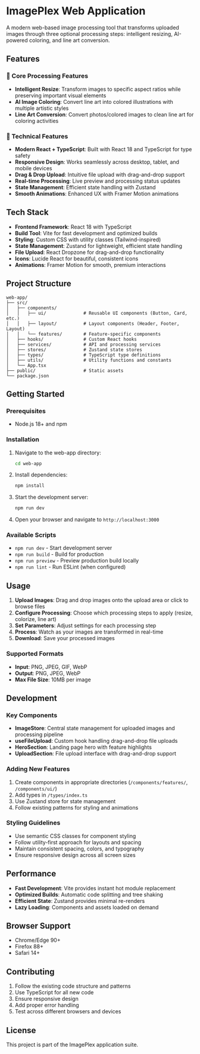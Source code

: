 # ImagePlex Web Application

A modern web-based image processing tool that transforms uploaded images through three optional processing steps: intelligent resizing, AI-powered coloring, and line art conversion.

## Features

### 🎯 Core Processing Features
- **Intelligent Resize**: Transform images to specific aspect ratios while preserving important visual elements
- **AI Image Coloring**: Convert line art into colored illustrations with multiple artistic styles
- **Line Art Conversion**: Convert photos/colored images to clean line art for coloring activities

### 🚀 Technical Features
- **Modern React + TypeScript**: Built with React 18 and TypeScript for type safety
- **Responsive Design**: Works seamlessly across desktop, tablet, and mobile devices
- **Drag & Drop Upload**: Intuitive file upload with drag-and-drop support
- **Real-time Processing**: Live preview and processing status updates
- **State Management**: Efficient state handling with Zustand
- **Smooth Animations**: Enhanced UX with Framer Motion animations

## Tech Stack

- **Frontend Framework**: React 18 with TypeScript
- **Build Tool**: Vite for fast development and optimized builds
- **Styling**: Custom CSS with utility classes (Tailwind-inspired)
- **State Management**: Zustand for lightweight, efficient state handling
- **File Upload**: React Dropzone for drag-and-drop functionality
- **Icons**: Lucide React for beautiful, consistent icons
- **Animations**: Framer Motion for smooth, premium interactions

## Project Structure

```
web-app/
├── src/
│   ├── components/
│   │   ├── ui/              # Reusable UI components (Button, Card, etc.)
│   │   ├── layout/          # Layout components (Header, Footer, Layout)
│   │   └── features/        # Feature-specific components
│   ├── hooks/               # Custom React hooks
│   ├── services/            # API and processing services
│   ├── stores/              # Zustand state stores
│   ├── types/               # TypeScript type definitions
│   ├── utils/               # Utility functions and constants
│   └── App.tsx
├── public/                  # Static assets
└── package.json
```

## Getting Started

### Prerequisites
- Node.js 18+ and npm

### Installation

1. Navigate to the web-app directory:
   ```bash
   cd web-app
   ```

2. Install dependencies:
   ```bash
   npm install
   ```

3. Start the development server:
   ```bash
   npm run dev
   ```

4. Open your browser and navigate to `http://localhost:3000`

### Available Scripts

- `npm run dev` - Start development server
- `npm run build` - Build for production
- `npm run preview` - Preview production build locally
- `npm run lint` - Run ESLint (when configured)

## Usage

1. **Upload Images**: Drag and drop images onto the upload area or click to browse files
2. **Configure Processing**: Choose which processing steps to apply (resize, colorize, line art)
3. **Set Parameters**: Adjust settings for each processing step
4. **Process**: Watch as your images are transformed in real-time
5. **Download**: Save your processed images

### Supported Formats
- **Input**: PNG, JPEG, GIF, WebP
- **Output**: PNG, JPEG, WebP
- **Max File Size**: 10MB per image

## Development

### Key Components

- **ImageStore**: Central state management for uploaded images and processing pipeline
- **useFileUpload**: Custom hook handling drag-and-drop file uploads
- **HeroSection**: Landing page hero with feature highlights
- **UploadSection**: File upload interface with drag-and-drop support

### Adding New Features

1. Create components in appropriate directories (`/components/features/`, `/components/ui/`)
2. Add types in `/types/index.ts`
3. Use Zustand store for state management
4. Follow existing patterns for styling and animations

### Styling Guidelines

- Use semantic CSS classes for component styling
- Follow utility-first approach for layouts and spacing
- Maintain consistent spacing, colors, and typography
- Ensure responsive design across all screen sizes

## Performance

- **Fast Development**: Vite provides instant hot module replacement
- **Optimized Builds**: Automatic code splitting and tree shaking
- **Efficient State**: Zustand provides minimal re-renders
- **Lazy Loading**: Components and assets loaded on demand

## Browser Support

- Chrome/Edge 90+
- Firefox 88+
- Safari 14+

## Contributing

1. Follow the existing code structure and patterns
2. Use TypeScript for all new code
3. Ensure responsive design
4. Add proper error handling
5. Test across different browsers and devices

## License

This project is part of the ImagePlex application suite.